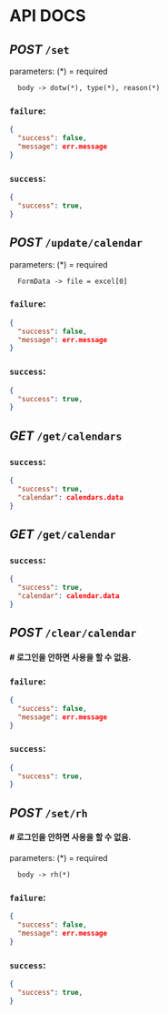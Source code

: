 # API DOCS

## ***POST*** `/set`
parameters: (\*) = required
```
  body -> dotw(*), type(*), reason(*)
```

### `failure`:
```json
{
  "success": false,
  "message": err.message
}
```
### `success`:
```json
{
  "success": true,
}
```

## ***POST*** `/update/calendar`
parameters: (\*) = required
```
  FormData -> file = excel[0]
```

### `failure`:
```json
{
  "success": false,
  "message": err.message
}
```
### `success`:
```json
{
  "success": true,
}
```

## ***GET*** `/get/calendars`

### `success`:
```json
{
  "success": true,
  "calendar": calendars.data
}
```

## ***GET*** `/get/calendar`

### `success`:
```json
{
  "success": true,
  "calendar": calendar.data
}
```

## ***POST*** `/clear/calendar`
#### \# 로그인을 안하면 사용을 할 수 없음.

### `failure`:
```json
{
  "success": false,
  "message": err.message
}
```
### `success`:
```json
{
  "success": true,
}
```

## ***POST*** `/set/rh`
#### \# 로그인을 안하면 사용을 할 수 없음.
parameters: (\*) = required
```
  body -> rh(*)
```

### `failure`:
```json
{
  "success": false,
  "message": err.message
}
```
### `success`:
```json
{
  "success": true,
}
```
